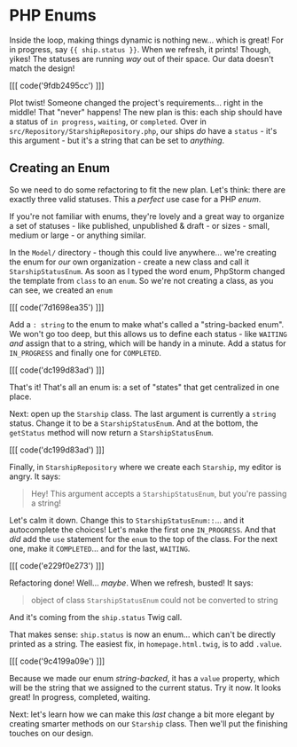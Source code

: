 # PHP Enums

Inside the loop, making things dynamic is nothing new... which is great! For
in progress, say `{{ ship.status }}`. When we refresh, it prints! Though, yikes!
The statuses are running *way* out of their space. Our data doesn't match the
design!

[[[ code('9fdb2495cc') ]]]

Plot twist! Someone changed the project's requirements... right in the middle!
That "never" happens! The new plan is this: each ship should have a status of
`in progress`, `waiting`, or `completed`. Over in
`src/Repository/StarshipRepository.php`, our ships *do* have a `status` - it's
this argument - but it's a string that can be set to *anything*.

## Creating an Enum

So we need to do some refactoring to fit the new plan. Let's think: there
are exactly three valid statuses. This a *perfect* use case for a PHP *enum*.

If you're not familiar with enums, they're lovely and a great way to organize
a set of statuses - like published, unpublished & draft - or sizes - small, medium
or large - or anything similar.

In the `Model/` directory - though this could live anywhere... we're creating the
enum for *our* own organization - create a new class and call it `StarshipStatusEnum`.
As soon as I typed the word enum, PhpStorm changed the template from `class` to an
`enum`. So we're not creating a class, as you can see, we created an `enum`

[[[ code('7d1698ea35') ]]]

Add a `: string` to the enum to make what's called a "string-backed enum". We won't
go too deep, but this allows us to define each status - like `WAITING` *and* assign
that to a string, which will be handy in a minute. Add a status for `IN_PROGRESS`
and finally one for `COMPLETED`.

[[[ code('dc199d83ad') ]]]

That's it! That's all an enum is: a set of "states" that get centralized in
one place.

Next: open up the `Starship` class. The last argument is currently a `string` status.
Change it to be a `StarshipStatusEnum`. And at the bottom, the `getStatus` method
will now return a `StarshipStatusEnum`.

[[[ code('dc199d83ad') ]]]

Finally, in `StarshipRepository` where we create each `Starship`, my editor is angry.
It says:

> Hey! This argument accepts a `StarshipStatusEnum`, but you're passing a string!

Let's calm it down. Change this to `StarshipStatusEnum::`... and it
autocomplete the choices! Let's make the first one `IN_PROGRESS`. And that *did*
add the `use` statement for the `enum` to the top of the class. For the next one,
make it `COMPLETED`... and for the last, `WAITING`.

[[[ code('e229f0e273') ]]]

Refactoring done! Well... *maybe*. When we refresh, busted! It says:

> object of class `StarshipStatusEnum` could not be converted to string

And it's coming from the `ship.status` Twig call.

That makes sense: `ship.status` is now an enum... which can't be directly printed
as a string. The easiest fix, in `homepage.html.twig`, is to add `.value`.

[[[ code('9c4199a09e') ]]]

Because we made our enum *string-backed*, it has a `value` property, which will be
the string that we assigned to the current status. Try it now. It looks great! In
progress, completed, waiting.

Next: let's learn how we can make this *last* change a bit more elegant by creating
smarter methods on our `Starship` class. Then we'll put the finishing touches on
our design.
